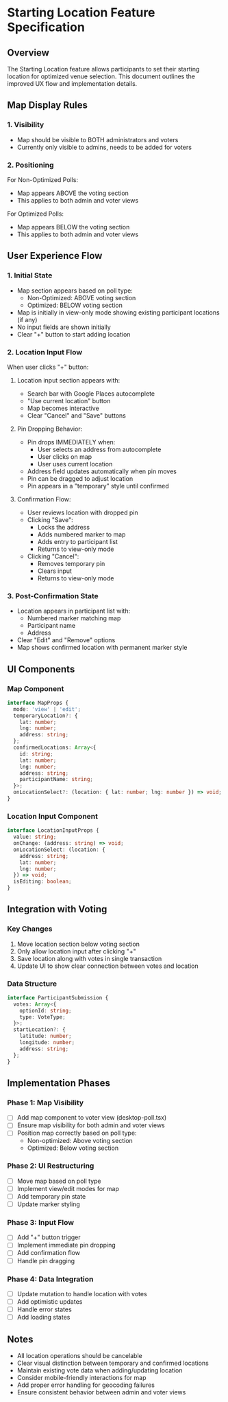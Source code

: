 # Starting Location Feature Specification

## Overview
The Starting Location feature allows participants to set their starting location for optimized venue selection. This document outlines the improved UX flow and implementation details.

## Map Display Rules

### 1. Visibility
- Map should be visible to BOTH administrators and voters
- Currently only visible to admins, needs to be added for voters

### 2. Positioning
For Non-Optimized Polls:
- Map appears ABOVE the voting section
- This applies to both admin and voter views

For Optimized Polls:
- Map appears BELOW the voting section
- This applies to both admin and voter views

## User Experience Flow

### 1. Initial State
- Map section appears based on poll type:
  - Non-Optimized: ABOVE voting section
  - Optimized: BELOW voting section
- Map is initially in view-only mode showing existing participant locations (if any)
- No input fields are shown initially
- Clear "+" button to start adding location

### 2. Location Input Flow
When user clicks "+" button:
1. Location input section appears with:
   - Search bar with Google Places autocomplete
   - "Use current location" button
   - Map becomes interactive
   - Clear "Cancel" and "Save" buttons

2. Pin Dropping Behavior:
   - Pin drops IMMEDIATELY when:
     - User selects an address from autocomplete
     - User clicks on map
     - User uses current location
   - Address field updates automatically when pin moves
   - Pin can be dragged to adjust location
   - Pin appears in a "temporary" style until confirmed

3. Confirmation Flow:
   - User reviews location with dropped pin
   - Clicking "Save":
     - Locks the address
     - Adds numbered marker to map
     - Adds entry to participant list
     - Returns to view-only mode
   - Clicking "Cancel":
     - Removes temporary pin
     - Clears input
     - Returns to view-only mode

### 3. Post-Confirmation State
- Location appears in participant list with:
  - Numbered marker matching map
  - Participant name
  - Address
- Clear "Edit" and "Remove" options
- Map shows confirmed location with permanent marker style

## UI Components

### Map Component
```typescript
interface MapProps {
  mode: 'view' | 'edit';
  temporaryLocation?: {
    lat: number;
    lng: number;
    address: string;
  };
  confirmedLocations: Array<{
    id: string;
    lat: number;
    lng: number;
    address: string;
    participantName: string;
  }>;
  onLocationSelect?: (location: { lat: number; lng: number }) => void;
}
```

### Location Input Component
```typescript
interface LocationInputProps {
  value: string;
  onChange: (address: string) => void;
  onLocationSelect: (location: { 
    address: string;
    lat: number;
    lng: number;
  }) => void;
  isEditing: boolean;
}
```

## Integration with Voting

### Key Changes
1. Move location section below voting section
2. Only allow location input after clicking "+"
3. Save location along with votes in single transaction
4. Update UI to show clear connection between votes and location

### Data Structure
```typescript
interface ParticipantSubmission {
  votes: Array<{
    optionId: string;
    type: VoteType;
  }>;
  startLocation?: {
    latitude: number;
    longitude: number;
    address: string;
  };
}
```

## Implementation Phases

### Phase 1: Map Visibility
- [ ] Add map component to voter view (desktop-poll.tsx)
- [ ] Ensure map visibility for both admin and voter views
- [ ] Position map correctly based on poll type:
  - Non-optimized: Above voting section
  - Optimized: Below voting section

### Phase 2: UI Restructuring
- [ ] Move map based on poll type
- [ ] Implement view/edit modes for map
- [ ] Add temporary pin state
- [ ] Update marker styling

### Phase 3: Input Flow
- [ ] Add "+" button trigger
- [ ] Implement immediate pin dropping
- [ ] Add confirmation flow
- [ ] Handle pin dragging

### Phase 4: Data Integration
- [ ] Update mutation to handle location with votes
- [ ] Add optimistic updates
- [ ] Handle error states
- [ ] Add loading states

## Notes
- All location operations should be cancelable
- Clear visual distinction between temporary and confirmed locations
- Maintain existing vote data when adding/updating location
- Consider mobile-friendly interactions for map
- Add proper error handling for geocoding failures
- Ensure consistent behavior between admin and voter views 
